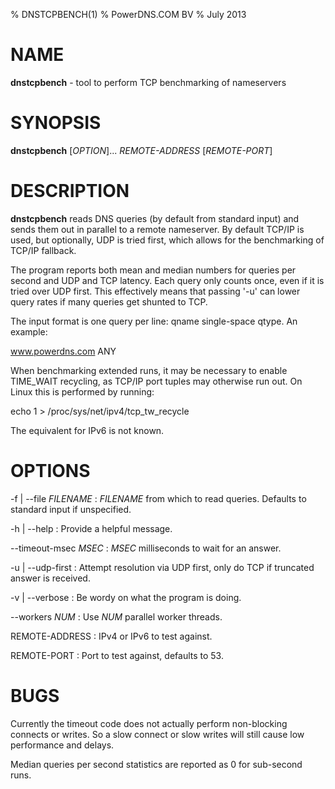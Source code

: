 % DNSTCPBENCH(1)
% PowerDNS.COM BV
% July 2013

# NAME
**dnstcpbench** - tool to perform TCP benchmarking of nameservers

# SYNOPSIS
**dnstcpbench** [*OPTION*]... *REMOTE-ADDRESS* [*REMOTE-PORT*]

# DESCRIPTION
**dnstcpbench** reads DNS queries (by default from standard input) and sends
them out in parallel to a remote nameserver.  By default TCP/IP is used, but
optionally, UDP is tried first, which allows for the benchmarking of TCP/IP
fallback.

The program reports both mean and median numbers for queries per second and
UDP and TCP latency. Each query only counts once, even if it is tried over
UDP first. This effectively means that passing '-u' can lower query rates if
many queries get shunted to TCP.

The input format is one query per line: qname single-space qtype. An
example:

www.powerdns.com ANY

When benchmarking extended runs, it may be necessary to enable TIME_WAIT
recycling, as TCP/IP port tuples may otherwise run out.  On Linux this is
performed by running:

echo 1 > /proc/sys/net/ipv4/tcp_tw_recycle

The equivalent for IPv6 is not known.

# OPTIONS
-f | --file *FILENAME*
:    *FILENAME* from which to read queries. Defaults to standard input if
     unspecified.

-h | --help
:    Provide a helpful message.

--timeout-msec *MSEC*
:    *MSEC* milliseconds to wait for an answer.

-u | --udp-first
:    Attempt resolution via UDP first, only do TCP if truncated answer is
     received.

-v | --verbose
:    Be wordy on what the program is doing.

--workers *NUM*
:    Use *NUM* parallel worker threads.


REMOTE-ADDRESS
:    IPv4 or IPv6 to test against.

REMOTE-PORT
:    Port to test against, defaults to 53.

# BUGS
Currently the timeout code does not actually perform non-blocking connects
or writes.  So a slow connect or slow writes will still cause low
performance and delays.

Median queries per second statistics are reported as 0 for sub-second runs.
